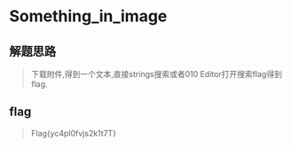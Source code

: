 # Something_in_image

## 解题思路

> 下载附件,得到一个文本,直接strings搜索或者010 Editor打开搜索flag得到flag.

## flag

> Flag{yc4pl0fvjs2k1t7T}
